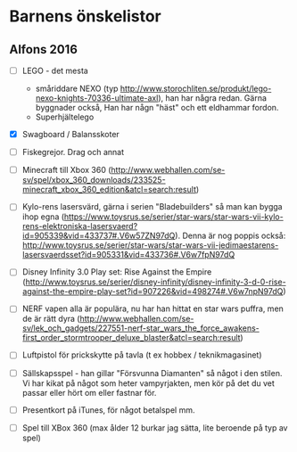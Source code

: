 # Barnens önskelistor

## Alfons 2016
 - [ ] LEGO - det mesta 
   - småriddare NEXO (typ http://www.storochliten.se/produkt/lego-nexo-knights-70336-ultimate-axl), han har några redan. Gärna byggnader också, Han har någn "häst" och ett eldhammar fordon.
   - Superhjältelego

 - [x] Swagboard / Balansskoter

 - [ ] Fiskegrejor. Drag och annat

 - [ ] Minecraft till Xbox 360
 (http://www.webhallen.com/se-sv/spel/xbox_360_downloads/233525-minecraft_xbox_360_edition&atcl=search:result)

 - [ ] Kylo-rens lasersvärd, gärna i serien "Bladebuilders" så man kan bygga ihop egna
 (https://www.toysrus.se/serier/star-wars/star-wars-vii-kylo-rens-elektroniska-lasersvaerd?id=905339&vid=433737#.V6w57ZN97dQ). Denna är nog poppis också: http://www.toysrus.se/serier/star-wars/star-wars-vii-jedimaestarens-lasersvaerdsset?id=905331&vid=433736#.V6w7fpN97dQ

 - [ ] Disney Infinity 3.0 Play set: Rise Against the Empire (http://www.toysrus.se/serier/disney-infinity/disney-infinity-3-d-0-rise-against-the-empire-play-set?id=907226&vid=498274#.V6w7npN97dQ)

 - [ ] NERF vapen alla är populära, nu har han hittat en star wars puffra, men de är rätt dyra (http://www.webhallen.com/se-sv/lek_och_gadgets/227551-nerf-star_wars_the_force_awakens-first_order_stormtrooper_deluxe_blaster&atcl=search:result)

 - [ ] Luftpistol för prickskytte på tavla (t ex hobbex / teknikmagasinet)

- [ ] Sällskapsspel - han gillar "Försvunna Diamanten" så något i den stilen. Vi har kikat på något som heter vampyrjakten, men kör på det du vet passar eller hört om eller fastnar för.

- [ ] Presentkort på iTunes, för något betalspel mm.

- [ ] Spel till XBox 360 (max ålder 12 burkar jag sätta, lite beroende på typ av spel)

